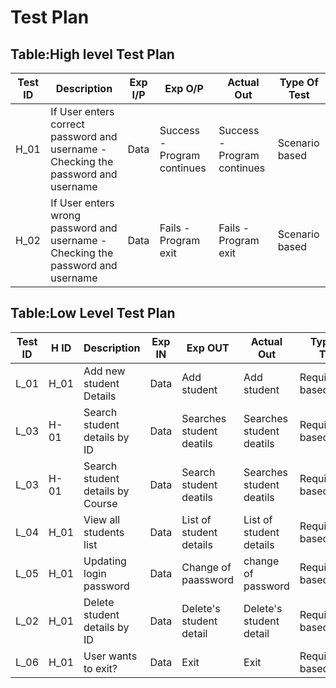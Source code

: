 # Test Plan
## Table:High level Test Plan
|Test ID	| Description |	Exp I/P	| Exp O/P	| Actual Out | Type Of Test|
|-------|-------------|---------|---------|------------|-------------|
|H_01| If User enters correct password and username - Checking the password and username |	Data| Success - Program continues |	Success - Program continues |	Scenario based|
|H_02|If User enters wrong password and username - Checking the password and username |	Data | Fails - Program exit |	Fails - Program exit| Scenario based|

## Table:Low Level Test Plan
|Test ID|H ID|Description	|Exp IN	|Exp OUT|Actual Out|Type Of Test|
|-------|----|------------|-------|-------|----------|------------|
|L_01 | H_01 | Add new student Details|Data|	Add student |	Add student|Requirement based|
|L_03 | H-01 | Search student details by ID	|Data| Searches student deatils |	Searches student deatils |	Requirement based|
|L_03 | H-01 | Search student details by Course	|Data| Search student deatils|	Searches student deatils |	Requirement based|
|L_04 |	H_01 | View all students list|Data| List of student details| List of student details	| Requirement based|
|L_05	| H_01 | Updating login password | Data|Change of paassword |	change of password|	Requirement based|
|L_02 |	H_01 | Delete student details by ID |Data|	Delete's student detail| Delete's student detail	| Requirement based|
|L_06 |	H_01 | User wants to exit? |Data|	Exit |	Exit |	Requirement based|
